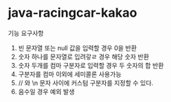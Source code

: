 # java-racingcar-kakao

기능 요구사항
1. 빈 문자열 또는 null 값을 입력할 경우 0을 반환
2. 숫자 하나를 문자열로 입려갛ㄹ 경우 해당 숫자 반환
3. 숫자 두개를 컴마 구분자로 입력할 경우 두 숫자의 합 반환
4. 구분자를 컴마 이외에 세미콜론 사용가능
5. // 와 \n 문자 사이에 커스텀 구분자를 지정할 수 있다.
6. 음수일 경우 예외 발생